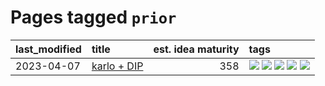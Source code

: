 # Pages tagged `prior`

|last_modified|title|est. idea maturity|tags
|:---|:---|---:|:---|
|2023-04-07|[karlo + DIP](../karlo-dip.md)|358|[![](https://img.shields.io/badge/tag-deepimageprior-4ea94)](../tags/deepimageprior.md) [![](https://img.shields.io/badge/tag-experimental-77485f)](../tags/experimental.md) [![](https://img.shields.io/badge/tag-image_generation-e6ab9)](../tags/image_generation.md) [![](https://img.shields.io/badge/tag-prior-1a4fb0)](../tags/prior.md) [![](https://img.shields.io/badge/tag-wip-4072a1)](../tags/wip.md)|